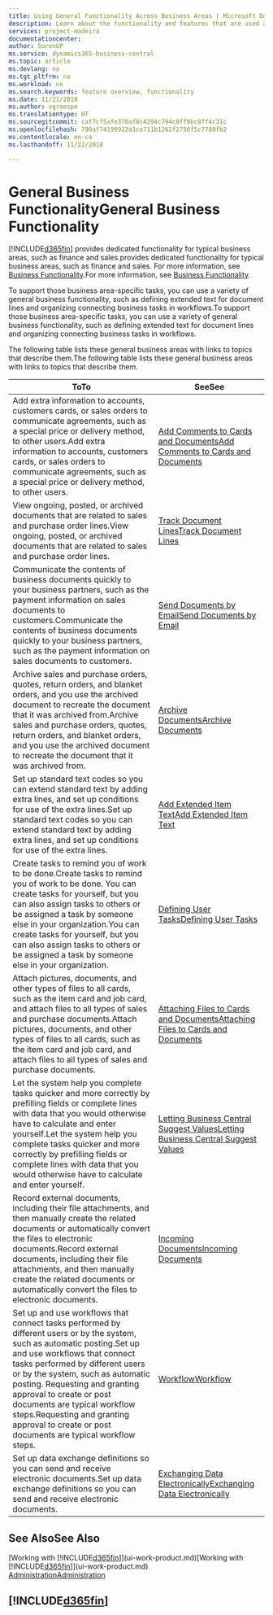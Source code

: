 ```yaml
---
title: Using General Functionality Across Business Areas | Microsoft Docs
description: Learn about the functionality and features that are used across business areas in Business Central .
services: project-madeira
documentationcenter: 
author: SorenGP
ms.service: dynamics365-business-central
ms.topic: article
ms.devlang: na
ms.tgt_pltfrm: na
ms.workload: na
ms.search.keywords: feature overview, functionality
ms.date: 11/21/2018
ms.author: sgroespe
ms.translationtype: HT
ms.sourcegitcommit: caf7cf5afe370af0c4294c794c0ff9bc8ff4c31c
ms.openlocfilehash: 790af74199922a1ce711b1262f2756f5c7788fb2
ms.contentlocale: en-ca
ms.lasthandoff: 11/22/2018

---
```

# <a name="general-business-functionality"></a><span data-ttu-id="5640e-103">General Business Functionality</span><span class="sxs-lookup"><span data-stu-id="5640e-103">General Business Functionality</span></span>
[!INCLUDE[d365fin](includes/d365fin_md.md)] <span data-ttu-id="5640e-104">provides dedicated functionality for typical business areas, such as finance and sales.</span><span class="sxs-lookup"><span data-stu-id="5640e-104">provides dedicated functionality for typical business areas, such as finance and sales.</span></span> <span data-ttu-id="5640e-105">For more information, see [Business Functionality](across-business-functionality.md).</span><span class="sxs-lookup"><span data-stu-id="5640e-105">For more information, see [Business Functionality](across-business-functionality.md).</span></span>

<span data-ttu-id="5640e-106">To support those business area-specific tasks, you can use a variety of general business functionality, such as defining extended text for document lines and organizing connecting business tasks in workflows.</span><span class="sxs-lookup"><span data-stu-id="5640e-106">To support those business area-specific tasks, you can use a variety of general business functionality, such as defining extended text for document lines and organizing connecting business tasks in workflows.</span></span>

<span data-ttu-id="5640e-107">The following table lists these general business areas with links to topics that describe them.</span><span class="sxs-lookup"><span data-stu-id="5640e-107">The following table lists these general business areas with links to topics that describe them.</span></span>

| <span data-ttu-id="5640e-108">To</span><span class="sxs-lookup"><span data-stu-id="5640e-108">To</span></span> | <span data-ttu-id="5640e-109">See</span><span class="sxs-lookup"><span data-stu-id="5640e-109">See</span></span> |
| --- | --- |
|<span data-ttu-id="5640e-110">Add extra information to accounts, customers cards, or sales orders to communicate agreements, such as a special price or delivery method, to other users.</span><span class="sxs-lookup"><span data-stu-id="5640e-110">Add extra information to accounts, customers cards, or sales orders to communicate agreements, such as a special price or delivery method, to other users.</span></span>|[<span data-ttu-id="5640e-111">Add Comments to Cards and Documents</span><span class="sxs-lookup"><span data-stu-id="5640e-111">Add Comments to Cards and Documents</span></span>](across-how-use-comments.md)|
|<span data-ttu-id="5640e-112">View ongoing, posted, or archived documents that are related to sales and purchase order lines.</span><span class="sxs-lookup"><span data-stu-id="5640e-112">View ongoing, posted, or archived documents that are related to sales and purchase order lines.</span></span>|[<span data-ttu-id="5640e-113">Track Document Lines</span><span class="sxs-lookup"><span data-stu-id="5640e-113">Track Document Lines</span></span>](across-how-to-track-document-lines.md)|
| <span data-ttu-id="5640e-114">Communicate the contents of business documents quickly to your business partners, such as the payment information on sales documents to customers.</span><span class="sxs-lookup"><span data-stu-id="5640e-114">Communicate the contents of business documents quickly to your business partners, such as the payment information on sales documents to customers.</span></span> |[<span data-ttu-id="5640e-115">Send Documents by Email</span><span class="sxs-lookup"><span data-stu-id="5640e-115">Send Documents by Email</span></span>](ui-how-send-documents-email.md) |
|<span data-ttu-id="5640e-116">Archive sales and purchase orders, quotes, return orders, and blanket orders, and you use the archived document to recreate the document that it was archived from.</span><span class="sxs-lookup"><span data-stu-id="5640e-116">Archive sales and purchase orders, quotes, return orders, and blanket orders, and you use the archived document to recreate the document that it was archived from.</span></span>|[<span data-ttu-id="5640e-117">Archive Documents</span><span class="sxs-lookup"><span data-stu-id="5640e-117">Archive Documents</span></span>](across-how-to-archive-documents.md)|
| <span data-ttu-id="5640e-118">Set up standard text codes so you can extend standard text by adding extra lines, and set up conditions for use of the extra lines.</span><span class="sxs-lookup"><span data-stu-id="5640e-118">Set up standard text codes so you can extend standard text by adding extra lines, and set up conditions for use of the extra lines.</span></span> |[<span data-ttu-id="5640e-119">Add Extended Item Text</span><span class="sxs-lookup"><span data-stu-id="5640e-119">Add Extended Item Text</span></span>](ui-how-define-ext-text.md) |
|<span data-ttu-id="5640e-120">Create tasks to remind you of work to be done.</span><span class="sxs-lookup"><span data-stu-id="5640e-120">Create tasks to remind you of work to be done.</span></span> <span data-ttu-id="5640e-121">You can create tasks for yourself, but you can also assign tasks to others or be assigned a task by someone else in your organization.</span><span class="sxs-lookup"><span data-stu-id="5640e-121">You can create tasks for yourself, but you can also assign tasks to others or be assigned a task by someone else in your organization.</span></span>|[<span data-ttu-id="5640e-122">Defining User Tasks</span><span class="sxs-lookup"><span data-stu-id="5640e-122">Defining User Tasks</span></span>](across-user-tasks.md)|
|<span data-ttu-id="5640e-123">Attach pictures, documents, and other types of files to all cards, such as the item card and job card, and attach files to all types of sales and purchase documents.</span><span class="sxs-lookup"><span data-stu-id="5640e-123">Attach pictures, documents, and other types of files to all cards, such as the item card and job card, and attach files to all types of sales and purchase documents.</span></span>|[<span data-ttu-id="5640e-124">Attaching Files to Cards and Documents</span><span class="sxs-lookup"><span data-stu-id="5640e-124">Attaching Files to Cards and Documents</span></span>](across-attach-document-master-data.md)|
|<span data-ttu-id="5640e-125">Let the system help you complete tasks quicker and more correctly by prefilling fields or complete lines with data that you would otherwise have to calculate and enter yourself.</span><span class="sxs-lookup"><span data-stu-id="5640e-125">Let the system help you complete tasks quicker and more correctly by prefilling fields or complete lines with data that you would otherwise have to calculate and enter yourself.</span></span>|[<span data-ttu-id="5640e-126">Letting Business Central Suggest Values</span><span class="sxs-lookup"><span data-stu-id="5640e-126">Letting Business Central Suggest Values</span></span>](ui-let-system-suggest-values.md)|
|<span data-ttu-id="5640e-127">Record external documents, including their file attachments, and then manually create the related documents or automatically convert the files to electronic documents.</span><span class="sxs-lookup"><span data-stu-id="5640e-127">Record external documents, including their file attachments, and then manually create the related documents or automatically convert the files to electronic documents.</span></span>|[<span data-ttu-id="5640e-128">Incoming Documents</span><span class="sxs-lookup"><span data-stu-id="5640e-128">Incoming Documents</span></span>](across-income-documents.md)|
|<span data-ttu-id="5640e-129">Set up and use workflows that connect tasks performed by different users or by the system, such as automatic posting.</span><span class="sxs-lookup"><span data-stu-id="5640e-129">Set up and use workflows that connect tasks performed by different users or by the system, such as automatic posting.</span></span> <span data-ttu-id="5640e-130">Requesting and granting approval to create or post documents are typical workflow steps.</span><span class="sxs-lookup"><span data-stu-id="5640e-130">Requesting and granting approval to create or post documents are typical workflow steps.</span></span>|[<span data-ttu-id="5640e-131">Workflow</span><span class="sxs-lookup"><span data-stu-id="5640e-131">Workflow</span></span>](across-workflow.md)|
| <span data-ttu-id="5640e-132">Set up data exchange definitions so you can send and receive electronic documents.</span><span class="sxs-lookup"><span data-stu-id="5640e-132">Set up data exchange definitions so you can send and receive electronic documents.</span></span> |[<span data-ttu-id="5640e-133">Exchanging Data Electronically</span><span class="sxs-lookup"><span data-stu-id="5640e-133">Exchanging Data Electronically</span></span>](across-data-exchange.md) |

## <a name="see-also"></a><span data-ttu-id="5640e-134">See Also</span><span class="sxs-lookup"><span data-stu-id="5640e-134">See Also</span></span>
<span data-ttu-id="5640e-135">[Working with [!INCLUDE[d365fin](includes/d365fin_md.md)]](ui-work-product.md)</span><span class="sxs-lookup"><span data-stu-id="5640e-135">[Working with [!INCLUDE[d365fin](includes/d365fin_md.md)]](ui-work-product.md)</span></span>  
[<span data-ttu-id="5640e-136">Administration</span><span class="sxs-lookup"><span data-stu-id="5640e-136">Administration</span></span>](admin-setup-and-administration.md)

## [!INCLUDE[d365fin](includes/free_trial_md.md)]  

